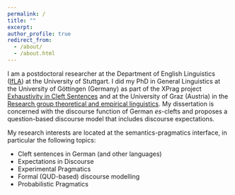 ```yaml
---
permalink: /
title: ""
excerpt: 
author_profile: true
redirect_from: 
  - /about/
  - /about.html
---
```


I am a postdoctoral researcher at the Department of English Linguistics ([IfLA](https://www.ling.uni-stuttgart.de/institut/ifla/)) at the University of Stuttgart. I did my PhD in General Linguistics at the University of Göttingen (Germany) as part of the XPrag project [Exhaustivity in Cleft Sentences](http://www.xprag.de/?page_id=94) and at the University of Graz (Austria) in the [Research group theoretical and empirical linguistics](https://germanistik.uni-graz.at/en/research-group-theoretical-and-empirical-linguistics/). My dissertation is concerned with the discourse function of German *es*-clefts and proposes a question-based discourse model that includes discourse expectations.

My research interests are located at the semantics-pragmatics interface, in particular the following topics:
* Cleft sentences in German (and other languages)
* Expectations in Discourse
* Experimental Pragmatics
* Formal (QUD-based) discourse modelling
* Probabilistic Pragmatics




